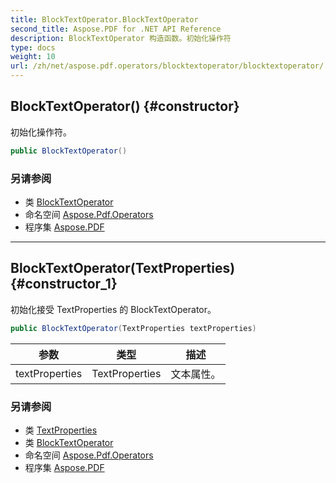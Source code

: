 ```yaml
---
title: BlockTextOperator.BlockTextOperator
second_title: Aspose.PDF for .NET API Reference
description: BlockTextOperator 构造函数。初始化操作符
type: docs
weight: 10
url: /zh/net/aspose.pdf.operators/blocktextoperator/blocktextoperator/
---
```

## BlockTextOperator() {#constructor}

初始化操作符。

```csharp
public BlockTextOperator()
```

### 另请参阅

* 类 [BlockTextOperator](../)
* 命名空间 [Aspose.Pdf.Operators](../../../aspose.pdf.operators/)
* 程序集 [Aspose.PDF](../../../)

---

## BlockTextOperator(TextProperties) {#constructor_1}

初始化接受 TextProperties 的 BlockTextOperator。

```csharp
public BlockTextOperator(TextProperties textProperties)
```

| 参数 | 类型 | 描述 |
| --- | --- | --- |
| textProperties | TextProperties | 文本属性。 |

### 另请参阅

* 类 [TextProperties](../../../aspose.pdf.facades/textproperties/)
* 类 [BlockTextOperator](../)
* 命名空间 [Aspose.Pdf.Operators](../../../aspose.pdf.operators/)
* 程序集 [Aspose.PDF](../../../)